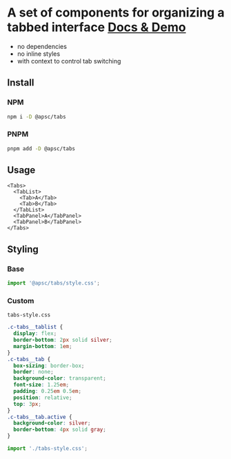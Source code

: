 # A set of components for organizing a tabbed interface [Docs & Demo](https://andrey-pavlenko.github.io/svelte-components/#/tabs)

- no dependencies
- no inline styles
- with context to control tab switching

## Install

### NPM

```sh
npm i -D @apsc/tabs
```

### PNPM

```sh
pnpm add -D @apsc/tabs
```

## Usage

```tsx
<Tabs>
  <TabList>
    <Tab>A</Tab>
    <Tab>B</Tab>
  </TabList>
  <TabPanel>A</TabPanel>
  <TabPanel>B</TabPanel>
</Tabs>
```

## Styling

### Base

```js
import '@apsc/tabs/style.css';
```

### Custom

`tabs-style.css`

```css
.c-tabs__tablist {
  display: flex;
  border-bottom: 2px solid silver;
  margin-bottom: 1em;
}
.c-tabs__tab {
  box-sizing: border-box;
  border: none;
  background-color: transparent;
  font-size: 1.25em;
  padding: 0.25em 0.5em;
  position: relative;
  top: 3px;
}
.c-tabs__tab.active {
  background-color: silver;
  border-bottom: 4px solid gray;
}
```

```js
import './tabs-style.css';
```
